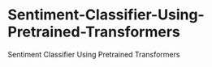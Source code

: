 # Sentiment-Classifier-Using-Pretrained-Transformers
Sentiment Classifier Using Pretrained Transformers
